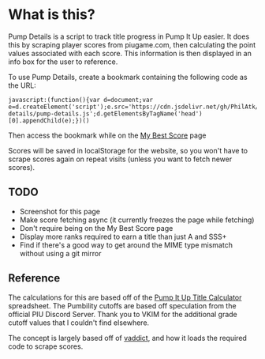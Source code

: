 # What is this?
Pump Details is a script to track title progress in Pump It Up easier. It does this by scraping player scores from piugame.com, then calculating the point values associated with each score. This information is then displayed in an info box for the user to reference.

To use Pump Details, create a bookmark containing the following code as the URL:
```
javascript:(function(){var d=document;var e=d.createElement('script');e.src='https://cdn.jsdelivr.net/gh/PhilAtk/pump-details/pump-details.js';d.getElementsByTagName('head')[0].appendChild(e);})()
```

Then access the bookmark while on the [My Best Score](https://piugame.com/my_page/my_best_score.php) page

Scores will be saved in localStorage for the website, so you won't have to scrape scores again on repeat visits (unless you want to fetch newer scores).

## TODO
- Screenshot for this page
- Make score fetching async (it currently freezes the page while fetching)
- Don't require being on the My Best Score page
- Display more ranks required to earn a title than just A and SSS+
- Find if there's a good way to get around the MIME type mismatch without using a git mirror

## Reference
The calculations for this are based off of the [Pump It Up Title Calculator](https://docs.google.com/spreadsheets/d/1O3xmKyy3kZlB87YcUIQvnQkA0FMCfhCoPXz2V-o7Lwk/edit#gid=0) spreadsheet. The Pumbility cutoffs are based off speculation from the official PIU Discord Server. Thank you to VKIM for the additional grade cutoff values that I couldn't find elsewhere.

The concept is largely based off of [vaddict](https://vaddict.b35.jp/), and how it loads the required code to scrape scores.
